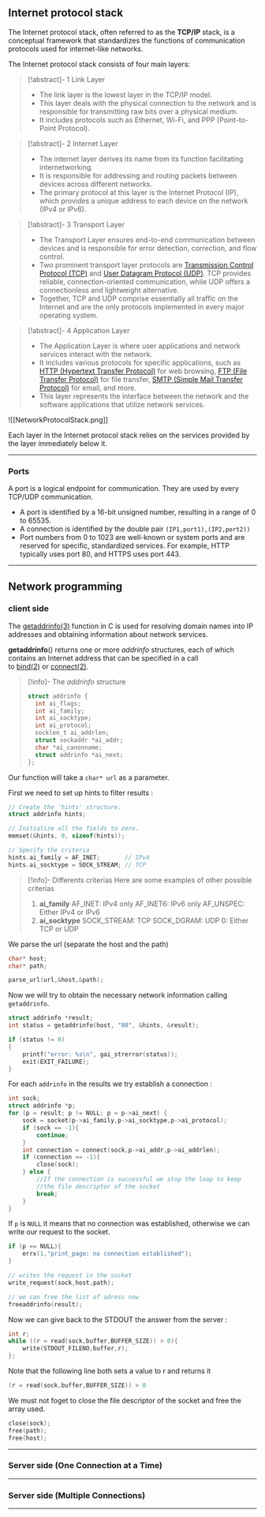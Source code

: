 
## Internet protocol stack

The Internet protocol stack, often referred to as the **TCP/IP** stack, is a conceptual framework that standardizes the functions of communication protocols used for internet-like networks. 

The Internet protocol stack consists of four main layers:

>[!abstract]- 1 Link Layer
> - The link layer is the lowest layer in the TCP/IP model.
> - This layer deals with the physical connection to the network and is responsible for transmitting raw bits over a physical medium.
> - It includes protocols such as Ethernet, Wi-Fi, and PPP (Point-to-Point Protocol).

>[!abstract]- 2 Internet Layer
>  - The internet layer derives its name from its function facilitating internetworking.
> - It is responsible for addressing and routing packets between devices across different networks.
  > - The primary protocol at this layer is the Internet Protocol (IP), which provides a unique address to each device on the network (IPv4 or IPv6).

>[!abstract]- 3 Transport Layer
> - The Transport Layer ensures end-to-end communication between devices and is responsible for error detection, correction, and flow control.
  > - Two prominent transport layer protocols are [Transmission Control Protocol (TCP)](https://en.wikipedia.org/wiki/Transmission_Control_Protocol) and [User Datagram Protocol (UDP)](https://en.wikipedia.org/wiki/User_Datagram_Protocol). TCP provides reliable, connection-oriented communication, while UDP offers a connectionless and lightweight alternative.
  > - Together, TCP and UDP comprise essentially all traffic on the Internet and are the only protocols implemented in every major operating system.

>[!abstract]- 4 Application Layer
> - The Application Layer is where user applications and network services interact with the network.
> - It includes various protocols for specific applications, such as [HTTP (Hypertext Transfer Protocol)](https://en.wikipedia.org/wiki/HTTP) for web browsing, [FTP (File Transfer Protocol)](https://en.wikipedia.org/wiki/File_Transfer_Protocol) for file transfer, [SMTP (Simple Mail Transfer Protocol)](https://en.wikipedia.org/wiki/Simple_Mail_Transfer_Protocol) for email, and more.
  > - This layer represents the interface between the network and the software applications that utilize network services.

![[NetworkProtocolStack.png]]

Each layer in the Internet protocol stack relies on the services provided by the layer immediately below it.

---

### Ports

A port is a logical endpoint for communication. They are used by every TCP/UDP communication.

 - A port is identified by a 16-bit unsigned number, resulting in a range of 0 to 65535.
 - A connection is identified by the double pair ` (IP1,port1),(IP2,port2)) `
 - Port numbers from 0 to 1023 are well-known or system ports and are reserved for specific, standardized services. For example, HTTP typically uses port 80, and HTTPS uses port 443.

---

## Network programming

### client side

The [getaddrinfo(3)](https://manpages.debian.org/stretch/manpages-dev/getaddrinfo.3.en.html) function in C is used for resolving domain names into IP addresses and obtaining information about network services.


**getaddrinfo**() returns one or more _addrinfo_ structures, each of which contains an Internet address that can be specified in a call to [bind(2)](https://manpages.debian.org/stretch/manpages-dev/bind.2.en.html) or [connect(2)](https://manpages.debian.org/stretch/manpages-dev/connect.2.en.html).

>[!info]- The _addrinfo_ structure
>```c
>struct addrinfo { 
>	int ai_flags; 
>	int ai_family; 
>	int ai_socktype; 
>	int ai_protocol; 
>	socklen_t ai_addrlen; 
>	struct sockaddr *ai_addr; 
>	char *ai_canonname; 
>	struct addrinfo *ai_next; 
>};
>```

Our function will take a `char* url` as a parameter.

First we need to set up hints to filter results :
```c
// Create the 'hints' structure.
struct addrinfo hints;

// Initialize all the fields to zero.
memset(&hints, 0, sizeof(hints));

// Specify the criteria
hints.ai_family = AF_INET;       // IPv4
hints.ai_socktype = SOCK_STREAM; // TCP
```

>[!info]- Differents criterias
>Here are some examples of other possible criterias
> 1) **ai_family**
>AF_INET: IPv4 only 
>AF_INET6: IPv6 only
>AF_UNSPEC: Either IPv4 or IPv6
>2) **ai_socktype**
>SOCK_STREAM: TCP
>SOCK_DGRAM: UDP
>0: Either TCP or UDP

We parse the url (separate the host and the path)

```c
char* host;
char* path;

parse_url(url,&host,&path);
```

Now we will try to obtain the necessary network information calling `getaddrinfo`.

```c
struct addrinfo *result;
int status = getaddrinfo(host, "80", &hints, &result);

if (status != 0)
{
	printf("error: %s\n", gai_strerror(status));
	exit(EXIT_FAILURE);
}
```

For each `addrinfo` in the results we try establish a connection :

```c
int sock;
struct addrinfo *p;
for (p = result; p != NULL; p = p->ai_next) {
	sock = socket(p->ai_family,p->ai_socktype,p->ai_protocol);
	if (sock == -1){
		continue;
	}
	int connection = connect(sock,p->ai_addr,p->ai_addrlen);
	if (connection == -1){
		close(sock);
	} else {
		//If the connection is successful we stop the loop to keep 
		//the file descriptor of the socket
		break;	
	}
}
```

If `p` is `NULL` it means that no connection was established, otherwise we can write our request to the socket. 

```c
if (p == NULL){
	errx(1,"print_page: no connection established");
}

// writes the request in the socket
write_request(sock,host,path);

// we can free the list of adress now
freeaddrinfo(result);
```

Now we can give back to the STDOUT the answer from the server :

```c
int r;
while ((r = read(sock,buffer,BUFFER_SIZE)) > 0){
	write(STDOUT_FILENO,buffer,r);
};
```

Note that the following line both sets a value to r and returns it
```c
(r = read(sock,buffer,BUFFER_SIZE)) > 0
```

We must not foget to close the file descriptor of the socket and free the array used.

```c
close(sock);
free(path);
free(host);
```

---

### Server side (One Connection at a Time)

---

### Server side (Multiple Connections)

---